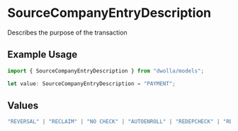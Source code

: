 # SourceCompanyEntryDescription

Describes the purpose of the transaction

## Example Usage

```typescript
import { SourceCompanyEntryDescription } from "dwolla/models";

let value: SourceCompanyEntryDescription = "PAYMENT";
```

## Values

```typescript
"REVERSAL" | "RECLAIM" | "NO CHECK" | "AUTOENROLL" | "REDEPCHECK" | "RETURN FEE" | "RETRY PMNT" | "HEALTHCARE" | "PAYMENT"
```